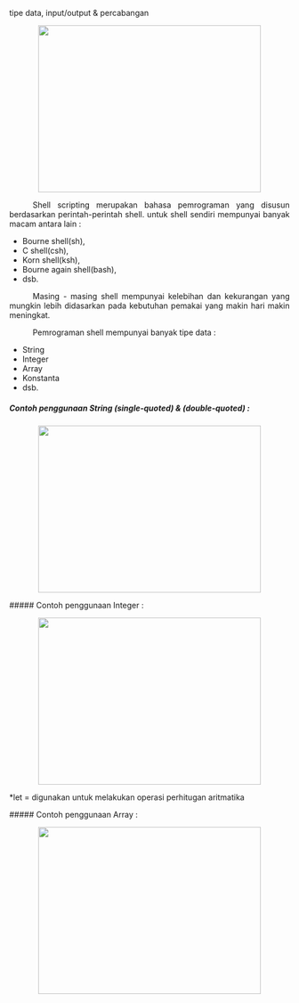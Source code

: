 tipe data, input/output & percabangan

<p align="center"><img src="https://i.imgur.com/Pc85SYF.jpg" width=400 height=300></p>
<p align=justify>&emsp;&emsp;&emsp;Shell scripting merupakan bahasa pemrograman yang disusun berdasarkan perintah-perintah shell. untuk shell sendiri mempunyai banyak macam antara lain :</p>

- Bourne shell(sh),
- C shell(csh),
- Korn shell(ksh),
- Bourne again shell(bash),
- dsb.

<p align=justify>&emsp;&emsp;&emsp;Masing - masing shell mempunyai kelebihan dan kekurangan yang mungkin lebih didasarkan pada kebutuhan pemakai yang makin hari makin meningkat.</p>
<p align=justify>&emsp;&emsp;&emsp;Pemrograman shell mempunyai banyak tipe data :</p>

- String
- Integer
- Array
- Konstanta
- dsb.

##### Contoh penggunaan String (single-quoted) & (double-quoted) :
<p align="center"><img src="https://i.imgur.com/LaMFtno.jpg" width=400 height=300></p>
##### Contoh penggunaan Integer :
<p align="center"><img src="https://i.imgur.com/PDAHr6c.jpg" width=400 height=300></p>
<p>*let = digunakan untuk melakukan operasi perhitugan aritmatika</p>
##### Contoh penggunaan Array :
<p align="center"><img src="https://i.imgur.com/AFJVtU2.jpg" width=400 height=300></p>
